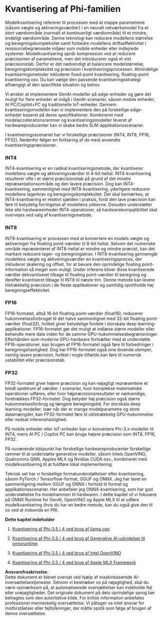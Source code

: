 # **Kvantisering af Phi-familien**

Modelkvantisering refererer til processen med at mappe parametrene (såsom vægte og aktiveringsværdier) i en neuralt netværksmodel fra et stort værdiområde (normalt et kontinuerligt værdiområde) til et mindre, endeligt værdiområde. Denne teknologi kan reducere modellens størrelse og beregningskompleksitet samt forbedre modellens driftseffektivitet i ressourcebegrænsede miljøer som mobile enheder eller indlejrede systemer. Modelkvantisering opnår kompression ved at reducere præcisionen af parametrene, men det introducerer også et vist præcisionstab. Derfor er det nødvendigt at balancere modelstørrelse, beregningskompleksitet og præcision i kvantiseringsprocessen. Almindelige kvantiseringsmetoder inkluderer fixed-point kvantisering, floating-point kvantisering osv. Du kan vælge den passende kvantiseringsstrategi afhængigt af den specifikke situation og behov.

Vi ønsker at implementere GenAI-modeller på edge-enheder og gøre det muligt for flere enheder at indgå i GenAI-scenarier, såsom mobile enheder, AI PC/Copilot+PC og traditionelle IoT-enheder. Gennem kvantiseringsmodellen kan vi implementere den på forskellige edge-enheder baseret på deres specifikationer. Kombineret med modelaccelerationsrammer og kvantiseringsmodeller leveret af hardwareproducenter kan vi skabe bedre SLM-applikationsscenarier.

I kvantiseringsscenariet har vi forskellige præcisioner (INT4, INT8, FP16, FP32). Nedenfor følger en forklaring af de mest anvendte kvantiseringspræcisioner.

### **INT4**

INT4-kvantisering er en radikal kvantiseringsmetode, der kvantiserer modellens vægte og aktiveringsværdier til 4-bit heltal. INT4-kvantisering resulterer ofte i et større præcisionstab på grund af det mindre repræsentationsområde og den lavere præcision. Dog kan INT4-kvantisering, sammenlignet med INT8-kvantisering, yderligere reducere modellens lagerkrav og beregningskompleksitet. Det skal bemærkes, at INT4-kvantisering er relativt sjælden i praksis, fordi den lave præcision kan føre til betydelig forringelse af modellens ydeevne. Desuden understøtter ikke alle hardwareenheder INT4-operationer, så hardwarekompatibilitet skal overvejes ved valg af kvantiseringsmetode.

### **INT8**

INT8-kvantisering er processen med at konvertere en models vægte og aktiveringer fra floating point-værdier til 8-bit heltal. Selvom det numeriske område repræsenteret af INT8-heltal er mindre og mindre præcist, kan det markant reducere lager- og beregningskrav. I INT8-kvantisering gennemgår modellens vægte og aktiveringsværdier en kvantiseringsproces, der inkluderer skalering og offset, for at bevare den oprindelige floating point-information så meget som muligt. Under inferens bliver disse kvantiserede værdier dekvantiseret tilbage til floating point-værdier til beregning og derefter kvantiseret tilbage til INT8 til næste trin. Denne metode kan levere tilstrækkelig præcision i de fleste applikationer og samtidig opretholde høj beregningseffektivitet.

### **FP16**

FP16-formatet, altså 16-bit floating point-værdier (float16), reducerer hukommelsesforbruget til det halve sammenlignet med 32-bit floating point-værdier (float32), hvilket giver betydelige fordele i storskala deep learning-applikationer. FP16-formatet gør det muligt at indlæse større modeller eller behandle mere data inden for de samme GPU-hukommelsesbegrænsninger. Efterhånden som moderne GPU-hardware fortsætter med at understøtte FP16-operationer, kan brugen af FP16-formatet også føre til forbedringer i beregningshastighed. Dog har FP16-formatet også sine iboende ulemper, nemlig lavere præcision, hvilket i nogle tilfælde kan føre til numerisk ustabilitet eller præcisionstab.

### **FP32**

FP32-formatet giver højere præcision og kan nøjagtigt repræsentere et bredt spektrum af værdier. I scenarier, hvor komplekse matematiske operationer udføres, eller hvor højpræcisionsresultater er nødvendige, foretrækkes FP32-formatet. Dog betyder høj præcision også større hukommelsesforbrug og længere beregningstid. For storskala deep learning-modeller, især når der er mange modelparametre og store datamængder, kan FP32-formatet føre til utilstrækkelig GPU-hukommelse eller nedsat inferenshastighed.

På mobile enheder eller IoT-enheder kan vi konvertere Phi-3.x-modeller til INT4, mens AI PC / Copilot PC kan bruge højere præcision som INT8, FP16, FP32.

På nuværende tidspunkt har forskellige hardwareproducenter forskellige rammer til at understøtte generative modeller, såsom Intels OpenVINO, Qualcomms QNN, Apples MLX og Nvidias CUDA osv., kombineret med modelkvantisering til at fuldføre lokal implementering.

Teknisk set har vi forskellige formatunderstøttelser efter kvantisering, såsom PyTorch / Tensorflow-format, GGUF og ONNX. Jeg har lavet en sammenligning mellem GGUF og ONNX i forhold til format og applikationsscenarier. Her anbefaler jeg ONNX-kvantisering, som har god understøttelse fra modelrammen til hardwaren. I dette kapitel vil vi fokusere på ONNX Runtime for GenAI, OpenVINO og Apple MLX til at udføre modelkvantisering (hvis du har en bedre metode, kan du også give den til os ved at indsende en PR).

**Dette kapitel indeholder**

1. [Kvantisering af Phi-3.5 / 4 ved brug af llama.cpp](./UsingLlamacppQuantifyingPhi.md)

2. [Kvantisering af Phi-3.5 / 4 ved brug af Generative AI-udvidelser til onnxruntime](./UsingORTGenAIQuantifyingPhi.md)

3. [Kvantisering af Phi-3.5 / 4 ved brug af Intel OpenVINO](./UsingIntelOpenVINOQuantifyingPhi.md)

4. [Kvantisering af Phi-3.5 / 4 ved brug af Apple MLX Framework](./UsingAppleMLXQuantifyingPhi.md)

**Ansvarsfraskrivelse**:  
Dette dokument er blevet oversat ved hjælp af maskinbaserede AI-oversættelsestjenester. Selvom vi bestræber os på nøjagtighed, skal du være opmærksom på, at automatiserede oversættelser kan indeholde fejl eller unøjagtigheder. Det originale dokument på dets oprindelige sprog bør betragtes som den autoritative kilde. For kritisk information anbefales professionel menneskelig oversættelse. Vi påtager os intet ansvar for misforståelser eller fejltolkninger, der måtte opstå som følge af brugen af denne oversættelse.
